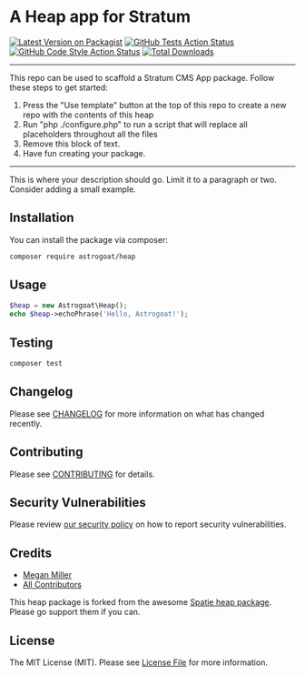 # A Heap app for Stratum

[![Latest Version on Packagist](https://img.shields.io/packagist/v/astrogoat/heap.svg?style=flat-square)](https://packagist.org/packages/astrogoat/heap)
[![GitHub Tests Action Status](https://img.shields.io/github/workflow/status/astrogoat/heap/run-tests?label=tests)](https://github.com/astrogoat/heap/actions?query=workflow%3Arun-tests+branch%3Amain)
[![GitHub Code Style Action Status](https://img.shields.io/github/workflow/status/astrogoat/heap/Check%20&%20fix%20styling?label=code%20style)](https://github.com/astrogoat/heap/actions?query=workflow%3A"Check+%26+fix+styling"+branch%3Amain)
[![Total Downloads](https://img.shields.io/packagist/dt/astrogoat/heap.svg?style=flat-square)](https://packagist.org/packages/astrogoat/heap)

---
This repo can be used to scaffold a Stratum CMS App package. Follow these steps to get started:

1. Press the "Use template" button at the top of this repo to create a new repo with the contents of this heap
2. Run "php ./configure.php" to run a script that will replace all placeholders throughout all the files
3. Remove this block of text.
4. Have fun creating your package.
---

This is where your description should go. Limit it to a paragraph or two. Consider adding a small example.

## Installation

You can install the package via composer:

```bash
composer require astrogoat/heap
```

## Usage

```php
$heap = new Astrogoat\Heap();
echo $heap->echoPhrase('Hello, Astrogoat!');
```

## Testing

```bash
composer test
```

## Changelog

Please see [CHANGELOG](CHANGELOG.md) for more information on what has changed recently.

## Contributing

Please see [CONTRIBUTING](.github/CONTRIBUTING.md) for details.

## Security Vulnerabilities

Please review [our security policy](../../security/policy) on how to report security vulnerabilities.

## Credits

- [Megan Miller](https://github.com/smolDev-ai)
- [All Contributors](../../contributors)

This heap package is forked from the awesome [Spatie heap package](https://github.com/spatie/package-heap-laravel#support-us). Please go support them if you can.




## License

The MIT License (MIT). Please see [License File](LICENSE.md) for more information.
